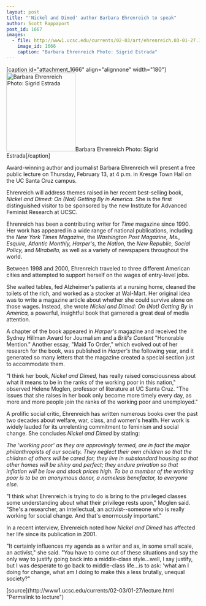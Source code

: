 ```yaml
---
layout: post
title: "'Nickel and Dimed' author Barbara Ehrenreich to speak"
author: Scott Rappaport
post_id: 1667
images:
  - file: http://www1.ucsc.edu/currents/02-03/art/ehrenreich.03-01-27.180.jpg
    image_id: 1666
    caption: "Barbara Ehrenreich Photo: Sigrid Estrada"
---
```


[caption id="attachment_1666" align="alignnone" width="180"]<a href="http://localhost/mysite/wp-content/uploads/2003/01/ehrenreich.03-01-27.180.jpg"><img class="size-full wp-image-1666" src="http://localhost/mysite/wp-content/uploads/2003/01/ehrenreich.03-01-27.180.jpg" alt="Barbara Ehrenreich Photo: Sigrid Estrada" width="180" height="205" /></a>Barbara Ehrenreich Photo: Sigrid Estrada[/caption]
<p>
  Award-winning author and journalist Barbara Ehrenreich will present a free public lecture on Thursday, February 13, at 4 p.m. in Kresge Town Hall on the UC Santa Cruz campus.
</p>
<p>
  Ehrenreich will address themes raised in her recent best-selling book, <i>Nickel and Dimed: On (Not) Getting By in America.</i> She is the first distinguished visitor to be sponsored by the new Institute for Advanced Feminist Research at UCSC.<br>
</p>
<p>
  Ehrenreich has been a contributing writer for <i>Time</i> magazine since 1990. Her work has appeared in a wide range of national publications, including the <i>New York Times Magazine,</i> the <i>Washington Post Magazine,</i> <i>Ms., Esquire, Atlantic Monthly, Harper's,</i> the <i>Nation,</i> the <i>New Republic, Social Policy,</i> and <i>Mirabella,</i> as well as a variety of newspapers throughout the world.<br>
</p>
<p>
  Between 1998 and 2000, Ehrenreich traveled to three different American cities and attempted to support herself on the wages of entry-level jobs.
</p>
<p>
  She waited tables, fed Alzheimer's patients at a nursing home, cleaned the toilets of the rich, and worked as a stocker at Wal-Mart. Her original idea was to write a magazine article about whether she could survive alone on those wages. Instead, she wrote <i>Nickel and Dimed: On (Not) Getting By in America,</i> a powerful, insightful book that garnered a great deal of media attention.<br>
</p>
<p>
  A chapter of the book appeared in <i>Harper's</i> magazine and received the Sydney Hillman Award for Journalism and a <i>Brill's Content</i> "Honorable Mention." Another essay, "Maid To Order," which evolved out of her research for the book, was published in <i>Harper's</i> the following year, and it generated so many letters that the magazine created a special section just to accommodate them.<br>
</p>
<p>
  "I think her book, <i>Nickel and Dimed,</i> has really raised consciousness about what it means to be in the ranks of the working poor in this nation," observed Helene Moglen, professor of literature at UC Santa Cruz. "The issues that she raises in her book only become more timely every day, as more and more people join the ranks of the working poor and unemployed."
</p>
<p>
  A prolific social critic, Ehrenreich has written numerous books over the past two decades about welfare, war, class, and women's health. Her work is widely lauded for its unrelenting commitment to feminism and social change. She concludes <i>Nickel and Dimed</i> by stating:
</p>
<p>
  <i>The 'working poor' as they are approvingly termed, are in fact the major philanthropists of our society. They neglect their own children so that the children of others will be cared for; they live in substandard housing so that other homes will be shiny and perfect; they endure privation so that inflation will be low and stock prices high. To be a member of the working poor is to be an anonymous donor, a nameless benefactor, to everyone else.</i>
</p>
<p>
  "I think what Ehrenreich is trying to do is bring to the privileged classes some understanding about what their privilege rests upon," Moglen said. "She's a researcher, an intellectual, an activist--someone who is really working for social change. And that's enormously important."
</p>
<p>
  In a recent interview, Ehrenreich noted how <i>Nickel and Dimed</i> has affected her life since its publication in 2001.<br>
</p>
<p>
  "It certainly influences my agenda as a writer and as, in some small scale, an activist," she said. "You have to come out of these situations and say the only way to justify going back into a middle-class style...well, I say justify, but I was desperate to go back to middle-class life...is to ask: 'what am I doing for change, what am I doing to make this a less brutally, unequal society?"<br>
</p>
[source](http://www1.ucsc.edu/currents/02-03/01-27/lecture.html "Permalink to lecture")
